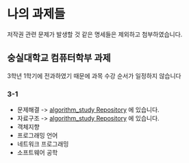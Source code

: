 # 나의 과제들

저작권 관련 문제가 발생할 것 같은 명세들은 제외하고 첨부하였습니다.
## 숭실대학교 컴퓨터학부 과제
3학년 1학기에 전과하였기 때문에 과목 수강 순서가 일정하지 않습니다

### 3-1

- 문제해결 -> [algorithm_study Repository](https://github.com/LouiMinister/algorithm_study) 에 있습니다.
- 자료구조 -> [algorithm_study Repository](https://github.com/LouiMinister/algorithm_study) 에 있습니다.
- 객체지향
- 프로그래밍 언어
- 네트워크 프로그래밍
- 소프트웨어 공학
